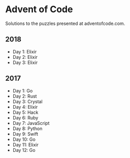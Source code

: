 # Advent of Code

Solutions to the puzzles presented at adventofcode.com.

## 2018
* Day 1: Elixir
* Day 2: Elixir
* Day 3: Elixir

## 2017
* Day 1: Go
* Day 2: Rust
* Day 3: Crystal
* Day 4: Elixir
* Day 5: Hack
* Day 6: Ruby
* Day 7: JavaScript
* Day 8: Python
* Day 9: Swift
* Day 10: Go
* Day 11: Elixir
* Day 12: Go